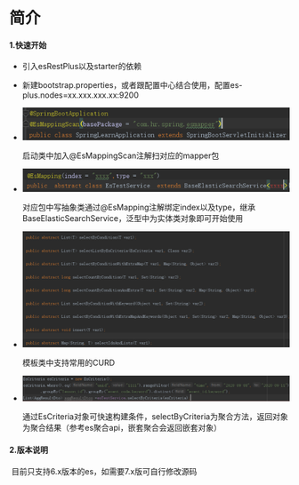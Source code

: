 
# 简介

#### 1.快速开始

- 引入esRestPlus以及starter的依赖

- 新建bootstrap.properties，或者跟配置中心结合使用，配置es-plus.nodes=xx.xxx.xxx.xx:9200

- ![image-20200909004306346](https://github.com/Ribosi/EsRest-plus/blob/master/storage/esmappingsacn.png)

  启动类中加入@EsMappingScan注解扫对应的mapper包

- ![image-20200909004446970](https://github.com/Ribosi/EsRest-plus/blob/master/storage/esmapping.png)

  对应包中写抽象类通过@EsMapping注解绑定index以及type，继承BaseElasticSearchService，泛型中为实体类对象即可开始使用

- ![image-20200909004634413](https://github.com/Ribosi/EsRest-plus/blob/master/storage/templete.png)

  模板类中支持常用的CURD

- ![image-20200909004759734](https://github.com/Ribosi/EsRest-plus/blob/master/storage/agg.png)

  通过EsCriteria对象可快速构建条件，selectByCriteria为聚合方法，返回对象为聚合结果（参考es聚合api，嵌套聚合会返回嵌套对象）

#### 2.版本说明

​		目前只支持6.x版本的es，如需要7.x版可自行修改源码
